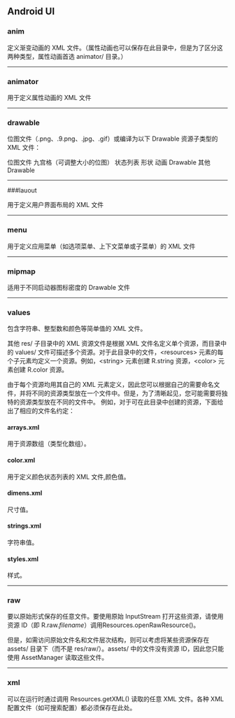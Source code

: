 ## Android UI


### anim

定义渐变动画的 XML 文件。（属性动画也可以保存在此目录中，但是为了区分这两种类型，属性动画首选 animator/ 目录。）

---

### animator 

用于定义属性动画的 XML 文件

---

### drawable

位图文件（.png、.9.png、.jpg、.gif）或编译为以下 Drawable 资源子类型的 XML 文件：

位图文件
九宫格（可调整大小的位图）
状态列表
形状
动画 Drawable
其他 Drawable

---

###lauout

用于定义用户界面布局的 XML 文件

---

### menu

用于定义应用菜单（如选项菜单、上下文菜单或子菜单）的 XML 文件

---




### mipmap

适用于不同启动器图标密度的 Drawable 文件

---

### values

包含字符串、整型数和颜色等简单值的 XML 文件。

其他 res/ 子目录中的 XML 资源文件是根据 XML 文件名定义单个资源，而目录中的 values/ 文件可描述多个资源。对于此目录中的文件，&lt;resources&gt; 元素的每个子元素均定义一个资源。例如，&lt;string&gt; 元素创建 R.string 资源，&lt;color&gt; 元素创建 R.color 资源。

由于每个资源均用其自己的 XML 元素定义，因此您可以根据自己的需要命名文件，并将不同的资源类型放在一个文件中。但是，为了清晰起见，您可能需要将独特的资源类型放在不同的文件中。 例如，对于可在此目录中创建的资源，下面给出了相应的文件名约定：




#### arrays.xml

用于资源数组（类型化数组）。

#### color.xml

用于定义颜色状态列表的 XML 文件,颜色值。

#### dimens.xml

尺寸值。

#### strings.xml

字符串值。

#### styles.xml

样式。

---

### raw

要以原始形式保存的任意文件。要使用原始 InputStream 打开这些资源，请使用资源 ID（即 R.raw.<em>filename</em>）调用Resources.openRawResource()。

但是，如需访问原始文件名和文件层次结构，则可以考虑将某些资源保存在 assets/ 目录下（而不是 res/raw/）。assets/ 中的文件没有资源 ID，因此您只能使用 AssetManager 读取这些文件。

---

### xml

可以在运行时通过调用 Resources.getXML() 读取的任意 XML 文件。各种 XML 配置文件（如可搜索配置）都必须保存在此处。
